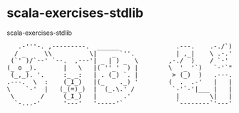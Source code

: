 # scala-exercises-stdlib
scala-exercises-stdlib

<pre>
   .-'''-. ,---------.  ______               .---.    .-./`)  _______
  / _     \\          \|    _ `''.           | ,_|    \ .-.')\  ____  \
 (`' )/`--' `--.  ,---'| _ | ) _  \        ,-./  )    / `-' \| |    \ |
(_ o _).       |   \   |( ''_'  ) |        \  '_ '`)   `-'`"`| |____/ /
 (_,_). '.     :_ _:   | . (_) `. |         > (_)  )   .---. |   _ _ '.
.---.  \  :    (_I_)   |(_    ._) '        (  .  .-'   |   | |  ( ' )  \
\    `-'  |   (_(=)_)  |  (_.\.' /          `-'`-'|___ |   | | (_{;}_) |
 \       /     (_I_)   |       .'            |        \|   | |  (_,_)  /
  `-...-'      '---'   '-----'`              `--------`'---' /_______.'
                                                                         
</pre>